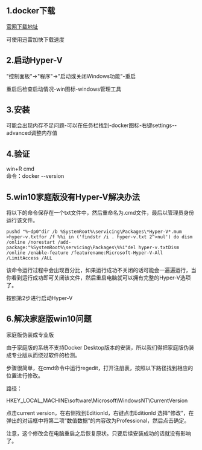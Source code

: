 ## 1.docker下载
[官网下载地址](https://docs.docker.com/docker-for-windows/install/#download-docker-for-windows)

可使用迅雷加快下载速度

## 2.启动Hyper-V
"控制面板"->"程序"->"启动或关闭Windows功能"-重启

重启后检查启动情况-win图标-windows管理工具

## 3.安装
可能会出现内存不足问题-可以在任务栏找到-docker图标-右键settings--advanced调整内存值

## 4.验证
win+R  cmd  
命令：docker --version

## 5.win10家庭版没有Hyper-V解决办法

将以下的命令保存在一个txt文件中，然后重命名为.cmd文件，最后以管理员身份运行该文件。

```
pushd "%~dp0"dir /b %SystemRoot%\servicing\Packages\*Hyper-V*.mum >hyper-v.txtfor /f %%i in ('findstr /i . hyper-v.txt 2^>nul') do dism /online /norestart /add-package:"%SystemRoot%\servicing\Packages\%%i"del hyper-v.txtDism /online /enable-feature /featurename:Microsoft-Hyper-V-All /LimitAccess /ALL
```

该命令运行过程中会出现百分比，如果运行成功不关闭的话可能会一遍遍运行，当你看到运行成功即可关闭该文件，然后重启电脑就可以拥有完整的Hyper-V选项了。

按照第2步进行启动Hyper-V

## 6.解决家庭版win10问题

家庭版伪装成专业版

由于家庭版的系统不支持Docker Desktop版本的安装，所以我们得把家庭版伪装成专业版从而绕过软件的检测。

步骤很简单，在cmd命令中运行regedit，打开注册表，按照以下路径找到相应的位置进行修改。

路径：

HKEY_LOCAL_MACHINE\software\Microsoft\WindowsNT\CurrentVersion

点击current version，在右侧找到EditionId，右键点击EditionId 选择“修改”，在弹出的对话框中将第二项“数值数据”的内容改为Professional，然后点击确定。

注意，这个修改会在电脑重启之后恢复原状。只要后续安装成功的话就没有影响了。


